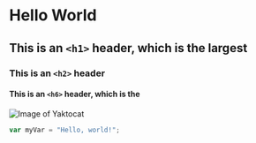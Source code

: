 # Hello World
## This is an `<h1>` header, which is the largest
### This is an `<h2>` header
#### This is an `<h6>` header, which is the

![Image of Yaktocat](https://octodex.github.com/images/yaktocat.png)

``` javascript
var myVar = "Hello, world!";
```
